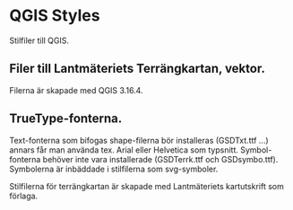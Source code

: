 ﻿# QGIS Styles
Stilfiler till QGIS.

## Filer till Lantmäteriets Terrängkartan, vektor.
Filerna är skapade med QGIS 3.16.4.

## TrueType-fonterna. 
Text-fonterna som bifogas shape-filerna bör installeras (GSDTxt.ttf ...) annars får man använda tex. Arial eller Helvetica som typsnitt.
Symbol-fonterna behöver inte vara installerade (GSDTerrk.ttf och GSDsymbo.ttf). Symbolerna är inbäddade i stilfilerna som svg-symboler.

Stilfilerna för terrängkartan är skapade med Lantmäteriets kartutskrift som förlaga.
